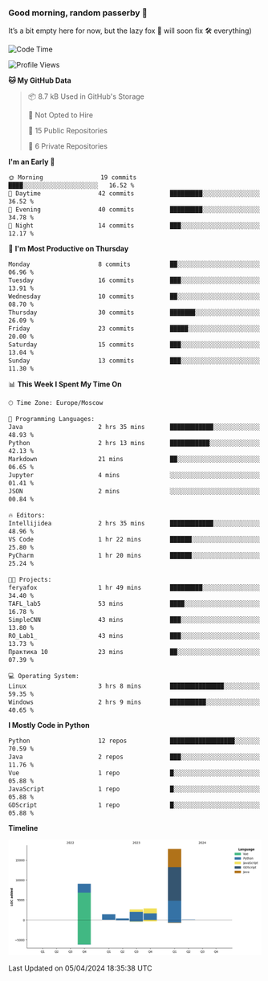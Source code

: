 ### Good morning, random passerby 👋

It’s a bit empty here for now, but the lazy fox 🦊 will soon fix 🛠️ everything)


<!--
**FeryaFox/FeryaFox** is a ✨ _special_ ✨ repository because its `README.md` (this file) appears on your GitHub profile.

Here are some ideas to get you started:

- 🔭 I’m currently working on ...
- 🌱 I’m currently learning ...
- 👯 I’m looking to collaborate on ...
- 🤔 I’m looking for help with ...
- 💬 Ask me about ...
- 📫 How to reach me: ...
- 😄 Pronouns: ...
- ⚡ Fun fact: ...
-->

<!--START_SECTION:waka-->
![Code Time](http://img.shields.io/badge/Code%20Time-94%20hrs%2042%20mins-blue)

![Profile Views](http://img.shields.io/badge/Profile%20Views-0-blue)

**🐱 My GitHub Data** 

> 📦 8.7 kB Used in GitHub's Storage 
 > 
> 🚫 Not Opted to Hire
 > 
> 📜 15 Public Repositories 
 > 
> 🔑 6 Private Repositories 
 > 
**I'm an Early 🐤** 

```text
🌞 Morning                19 commits          ████░░░░░░░░░░░░░░░░░░░░░   16.52 % 
🌆 Daytime                42 commits          █████████░░░░░░░░░░░░░░░░   36.52 % 
🌃 Evening                40 commits          █████████░░░░░░░░░░░░░░░░   34.78 % 
🌙 Night                  14 commits          ███░░░░░░░░░░░░░░░░░░░░░░   12.17 % 
```
📅 **I'm Most Productive on Thursday** 

```text
Monday                   8 commits           ██░░░░░░░░░░░░░░░░░░░░░░░   06.96 % 
Tuesday                  16 commits          ███░░░░░░░░░░░░░░░░░░░░░░   13.91 % 
Wednesday                10 commits          ██░░░░░░░░░░░░░░░░░░░░░░░   08.70 % 
Thursday                 30 commits          ███████░░░░░░░░░░░░░░░░░░   26.09 % 
Friday                   23 commits          █████░░░░░░░░░░░░░░░░░░░░   20.00 % 
Saturday                 15 commits          ███░░░░░░░░░░░░░░░░░░░░░░   13.04 % 
Sunday                   13 commits          ███░░░░░░░░░░░░░░░░░░░░░░   11.30 % 
```


📊 **This Week I Spent My Time On** 

```text
🕑︎ Time Zone: Europe/Moscow

💬 Programming Languages: 
Java                     2 hrs 35 mins       ████████████░░░░░░░░░░░░░   48.93 % 
Python                   2 hrs 13 mins       ███████████░░░░░░░░░░░░░░   42.13 % 
Markdown                 21 mins             ██░░░░░░░░░░░░░░░░░░░░░░░   06.65 % 
Jupyter                  4 mins              ░░░░░░░░░░░░░░░░░░░░░░░░░   01.41 % 
JSON                     2 mins              ░░░░░░░░░░░░░░░░░░░░░░░░░   00.84 % 

🔥 Editors: 
Intellijidea             2 hrs 35 mins       ████████████░░░░░░░░░░░░░   48.96 % 
VS Code                  1 hr 22 mins        ██████░░░░░░░░░░░░░░░░░░░   25.80 % 
PyCharm                  1 hr 20 mins        ██████░░░░░░░░░░░░░░░░░░░   25.24 % 

🐱‍💻 Projects: 
feryafox                 1 hr 49 mins        █████████░░░░░░░░░░░░░░░░   34.40 % 
TAFL_lab5                53 mins             ████░░░░░░░░░░░░░░░░░░░░░   16.78 % 
SimpleCNN                43 mins             ███░░░░░░░░░░░░░░░░░░░░░░   13.80 % 
RO_Lab1_                 43 mins             ███░░░░░░░░░░░░░░░░░░░░░░   13.73 % 
Практика 10              23 mins             ██░░░░░░░░░░░░░░░░░░░░░░░   07.39 % 

💻 Operating System: 
Linux                    3 hrs 8 mins        ███████████████░░░░░░░░░░   59.35 % 
Windows                  2 hrs 9 mins        ██████████░░░░░░░░░░░░░░░   40.65 % 
```

**I Mostly Code in Python** 

```text
Python                   12 repos            ██████████████████░░░░░░░   70.59 % 
Java                     2 repos             ███░░░░░░░░░░░░░░░░░░░░░░   11.76 % 
Vue                      1 repo              █░░░░░░░░░░░░░░░░░░░░░░░░   05.88 % 
JavaScript               1 repo              █░░░░░░░░░░░░░░░░░░░░░░░░   05.88 % 
GDScript                 1 repo              █░░░░░░░░░░░░░░░░░░░░░░░░   05.88 % 
```



**Timeline**

![Lines of Code chart](https://raw.githubusercontent.com/FeryaFox/FeryaFox/master/assets/bar_graph.png)


 Last Updated on 05/04/2024 18:35:38 UTC
<!--END_SECTION:waka-->
